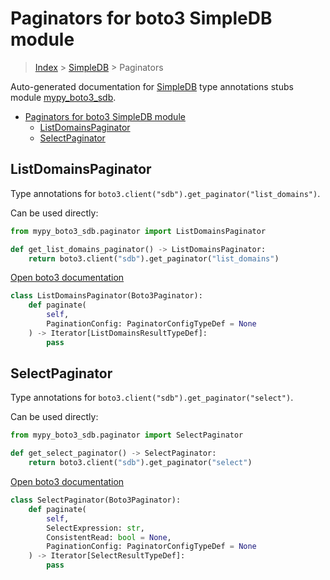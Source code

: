 # Paginators for boto3 SimpleDB module

> [Index](../README.md) > [SimpleDB](./README.md) > Paginators

Auto-generated documentation for [SimpleDB](https://boto3.amazonaws.com/v1/documentation/api/latest/reference/services/sdb.html#SimpleDB)
type annotations stubs module [mypy_boto3_sdb](https://pypi.org/project/mypy-boto3-sdb/).

- [Paginators for boto3 SimpleDB module](#paginators-for-boto3-simpledb-module)
  - [ListDomainsPaginator](#listdomainspaginator)
  - [SelectPaginator](#selectpaginator)

## ListDomainsPaginator

Type annotations for `boto3.client("sdb").get_paginator("list_domains")`.

Can be used directly:

```python
from mypy_boto3_sdb.paginator import ListDomainsPaginator

def get_list_domains_paginator() -> ListDomainsPaginator:
    return boto3.client("sdb").get_paginator("list_domains")
```

[Open boto3 documentation](https://boto3.amazonaws.com/v1/documentation/api/latest/reference/services/sdb.html#SimpleDB.Paginator.ListDomains)

```python
class ListDomainsPaginator(Boto3Paginator):
    def paginate(
        self,
        PaginationConfig: PaginatorConfigTypeDef = None
    ) -> Iterator[ListDomainsResultTypeDef]:
        pass
```
## SelectPaginator

Type annotations for `boto3.client("sdb").get_paginator("select")`.

Can be used directly:

```python
from mypy_boto3_sdb.paginator import SelectPaginator

def get_select_paginator() -> SelectPaginator:
    return boto3.client("sdb").get_paginator("select")
```

[Open boto3 documentation](https://boto3.amazonaws.com/v1/documentation/api/latest/reference/services/sdb.html#SimpleDB.Paginator.Select)

```python
class SelectPaginator(Boto3Paginator):
    def paginate(
        self,
        SelectExpression: str,
        ConsistentRead: bool = None,
        PaginationConfig: PaginatorConfigTypeDef = None
    ) -> Iterator[SelectResultTypeDef]:
        pass
```